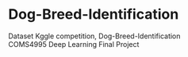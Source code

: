 # Dog-Breed-Identification
Dataset Kggle competition, Dog-Breed-Identification  
COMS4995 Deep Learning Final Project
